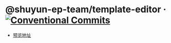 # @shuyun-ep-team/template-editor &middot; [![Conventional Commits](https://img.shields.io/npm/v/@shuyun-ep-team/template-editor.svg)](https://www.npmjs.com/package/@shuyun-ep-team/template-editor)

+ [预览地址](https://shuyunff2e.github.io/template-editor/)
